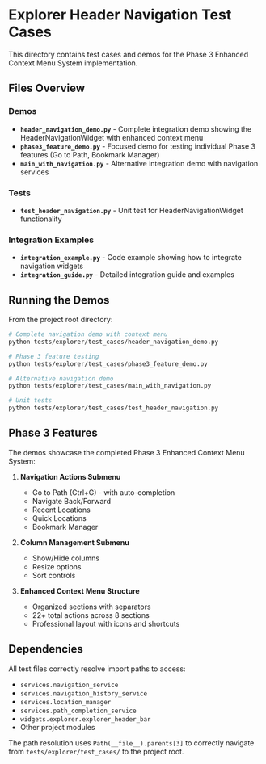 # Explorer Header Navigation Test Cases

This directory contains test cases and demos for the Phase 3 Enhanced Context Menu System implementation.

## Files Overview

### Demos
- **`header_navigation_demo.py`** - Complete integration demo showing the HeaderNavigationWidget with enhanced context menu
- **`phase3_feature_demo.py`** - Focused demo for testing individual Phase 3 features (Go to Path, Bookmark Manager)
- **`main_with_navigation.py`** - Alternative integration demo with navigation services

### Tests
- **`test_header_navigation.py`** - Unit test for HeaderNavigationWidget functionality

### Integration Examples
- **`integration_example.py`** - Code example showing how to integrate navigation widgets
- **`integration_guide.py`** - Detailed integration guide and examples

## Running the Demos

From the project root directory:

```bash
# Complete navigation demo with context menu
python tests/explorer/test_cases/header_navigation_demo.py

# Phase 3 feature testing
python tests/explorer/test_cases/phase3_feature_demo.py

# Alternative navigation demo
python tests/explorer/test_cases/main_with_navigation.py

# Unit tests
python tests/explorer/test_cases/test_header_navigation.py
```

## Phase 3 Features

The demos showcase the completed Phase 3 Enhanced Context Menu System:

1. **Navigation Actions Submenu**
   - Go to Path (Ctrl+G) - with auto-completion
   - Navigate Back/Forward
   - Recent Locations
   - Quick Locations
   - Bookmark Manager

2. **Column Management Submenu**
   - Show/Hide columns
   - Resize options
   - Sort controls

3. **Enhanced Context Menu Structure**
   - Organized sections with separators
   - 22+ total actions across 8 sections
   - Professional layout with icons and shortcuts

## Dependencies

All test files correctly resolve import paths to access:
- `services.navigation_service`
- `services.navigation_history_service` 
- `services.location_manager`
- `services.path_completion_service`
- `widgets.explorer.explorer_header_bar`
- Other project modules

The path resolution uses `Path(__file__).parents[3]` to correctly navigate from `tests/explorer/test_cases/` to the project root.
